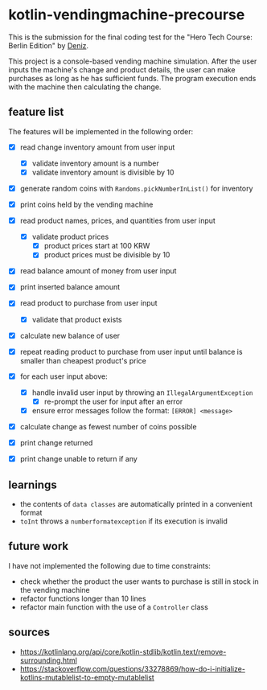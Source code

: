 # kotlin-vendingmachine-precourse

This is the submission for the final coding test for the "Hero Tech Course: Berlin Edition" by [Deniz](https://github.com/deniz-oezdemir).

This project is a console-based vending machine simulation. After the user inputs the machine's change and product details,
the user can make purchases as long as he has sufficient funds. The program execution ends with the machine then calculating the change.

## feature list

The features will be implemented in the following order:

- [x] read change inventory amount from user input
  - [x] validate inventory amount is a number
  - [x] validate inventory amount is divisible by 10
- [x] generate random coins with `Randoms.pickNumberInList()` for inventory
- [x] print coins held by the vending machine

- [x] read product names, prices, and quantities from user input
  - [x] validate product prices
    - [x] product prices start at 100 KRW 
    - [x] product prices must be divisible by 10

- [x] read balance amount of money from user input
- [x] print inserted balance amount

- [x] read product to purchase from user input
  - [x] validate that product exists
- [x] calculate new balance of user
- [x] repeat reading product to purchase from user input until
balance is smaller than cheapest product's price

- [x] for each user input above:
    - [x] handle invalid user input by throwing an `IllegalArgumentException`
        - [x] re-prompt the user for input after an error
    - [x] ensure error messages follow the format: `[ERROR] <message>`

- [x] calculate change as fewest number of coins possible
- [x] print change returned
- [x] print change unable to return if any

## learnings
- the contents of `data classes` are automatically printed in a convenient format
- `toInt` throws a `numberformatexception` if its execution is invalid

## future work
I have not implemented the following due to time constraints:

- check whether the product the user wants to purchase is still in stock in the vending machine
- refactor functions longer than 10 lines
- refactor main function with the use of a `Controller` class

## sources
- https://kotlinlang.org/api/core/kotlin-stdlib/kotlin.text/remove-surrounding.html
- https://stackoverflow.com/questions/33278869/how-do-i-initialize-kotlins-mutablelist-to-empty-mutablelist